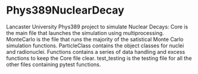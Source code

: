 # Phys389NuclearDecay
 Lancaster University Phys389 project to simulate Nuclear Decays:
  Core is the main file that launches the simulation using multiprocessing.
  MonteCarlo is the file that runs the majority of the satistical Monte Carlo simulation functions.
  ParticleClass contains the object classes for nuclei and radionuclei.
  Functions contains a series of data handling and excess functions to keep the Core file clear.
  test_testing is the testing file for all the other files containing pytest functions.
